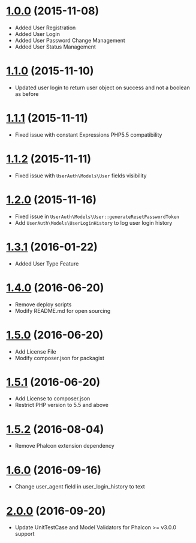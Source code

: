 # [1.0.0](https://github.com/CottaCush/phalcon-user-auth/tree/1.0.0) (2015-11-08)
- Added User Registration
- Added User Login
- Added User Password Change Management
- Added User Status Management

# [1.1.0](https://github.com/CottaCush/phalcon-user-auth/tree/1.1.0) (2015-11-10)
- Updated user login to return user object on success and not a boolean as before 

# [1.1.1](https://github.com/CottaCush/phalcon-user-auth/tree/1.1.1) (2015-11-11)
- Fixed issue with constant Expressions PHP5.5 compatibility

# [1.1.2](https://github.com/CottaCush/phalcon-user-auth/tree/1.1.2) (2015-11-11)
- Fixed issue with `UserAuth\Models\User` fields visibility

# [1.2.0](https://github.com/CottaCush/phalcon-user-auth/tree/1.2.0) (2015-11-16)
- Fixed issue in `UserAuth\Models\User::generateResetPasswordToken`
- Add `UserAuth\Models\UserLoginHistory` to log user login history

# [1.3.1](https://github.com/CottaCush/phalcon-user-auth/tree/1.3.1) (2016-01-22)
- Added User Type Feature

# [1.4.0](https://github.com/CottaCush/phalcon-user-auth/tree/1.4.0) (2016-06-20)
- Remove deploy scripts
- Modify README.md for open sourcing

# [1.5.0](https://github.com/CottaCush/phalcon-user-auth/tree/1.5.0) (2016-06-20)
- Add License File 
- Modify composer.json for packagist

# [1.5.1](https://github.com/CottaCush/phalcon-user-auth/tree/1.5.1) (2016-06-20)
- Add License to composer.json
- Restrict PHP version to 5.5 and above

# [1.5.2](https://github.com/CottaCush/phalcon-user-auth/tree/1.5.2) (2016-08-04)
- Remove Phalcon extension dependency

# [1.6.0](https://github.com/CottaCush/phalcon-user-auth/tree/1.6.0) (2016-09-16)
- Change user_agent field in user_login_history to text

# [2.0.0](https://github.com/CottaCush/phalcon-user-auth/tree/2.0.0) (2016-09-20)
- Update UnitTestCase and Model Validators for Phalcon >= v3.0.0 support
